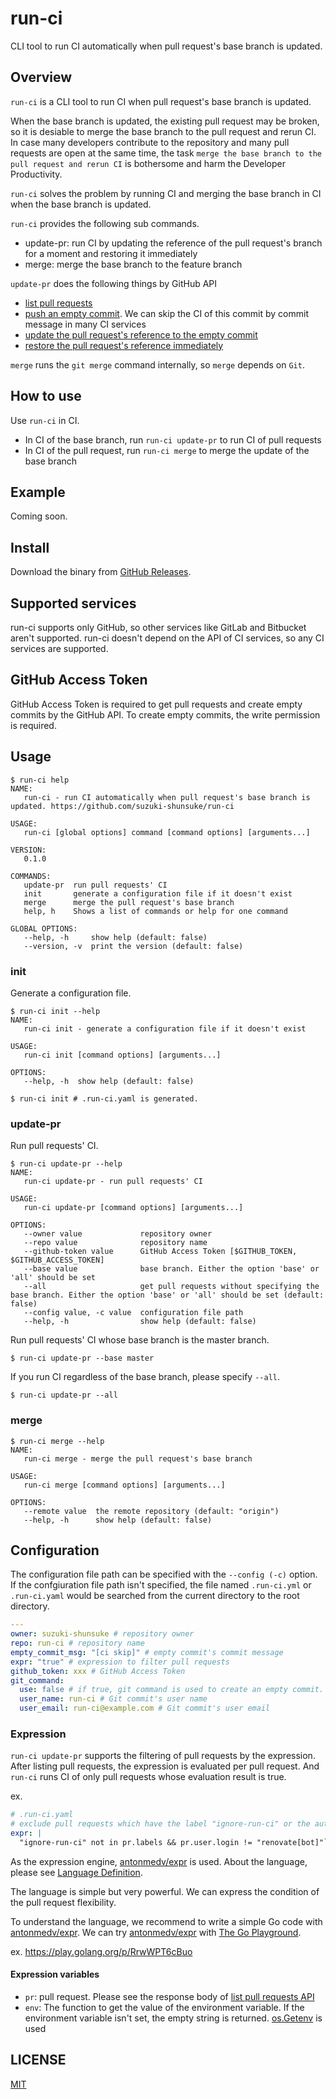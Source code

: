 # run-ci

CLI tool to run CI automatically when pull request's base branch is updated.

## Overview

`run-ci` is a CLI tool to run CI when pull request's base branch is updated.

When the base branch is updated, the existing pull request may be broken,
so it is desiable to merge the base branch to the pull request and rerun CI.
In case many developers contribute to the repository and many pull requests are open at the same time,
the task `merge the base branch to the pull request and rerun CI` is bothersome and harm the Developer Productivity.

`run-ci` solves the problem by running CI and merging the base branch in CI when the base branch is updated.

`run-ci` provides the following sub commands.

* update-pr: run CI by updating the reference of the pull request's branch for a moment and restoring it immediately
* merge: merge the base branch to the feature branch

`update-pr` does the following things by GitHub API

* [list pull requests](https://docs.github.com/en/rest/reference/pulls#list-pull-requests)
* [push an empty commit](https://docs.github.com/en/rest/reference/git#create-a-commit). We can skip the CI of this commit by commit message in many CI services
* [update the pull request's reference to the empty commit](https://docs.github.com/en/rest/reference/git#update-a-reference)
* [restore the pull request's reference immediately](https://docs.github.com/en/rest/reference/git#update-a-reference)

`merge` runs the `git merge` command internally, so `merge` depends on `Git`.

## How to use

Use `run-ci` in CI.

* In CI of the base branch, run `run-ci update-pr` to run CI of pull requests
* In CI of the pull request, run `run-ci merge` to merge the update of the base branch

## Example

Coming soon.

## Install

Download the binary from [GitHub Releases](https://github.com/suzuki-shunsuke/run-ci/releases).

## Supported services

run-ci supports only GitHub, so other services like GitLab and Bitbucket aren't supported.
run-ci doesn't depend on the API of CI services, so any CI services are supported.

## GitHub Access Token

GitHub Access Token is required to get pull requests and create empty commits by the GitHub API.
To create empty commits, the write permission is required.

## Usage

```
$ run-ci help
NAME:
   run-ci - run CI automatically when pull request's base branch is updated. https://github.com/suzuki-shunsuke/run-ci

USAGE:
   run-ci [global options] command [command options] [arguments...]

VERSION:
   0.1.0

COMMANDS:
   update-pr  run pull requests' CI
   init       generate a configuration file if it doesn't exist
   merge      merge the pull request's base branch
   help, h    Shows a list of commands or help for one command

GLOBAL OPTIONS:
   --help, -h     show help (default: false)
   --version, -v  print the version (default: false)
```

### init

Generate a configuration file.

```
$ run-ci init --help
NAME:
   run-ci init - generate a configuration file if it doesn't exist

USAGE:
   run-ci init [command options] [arguments...]

OPTIONS:
   --help, -h  show help (default: false)
```

```
$ run-ci init # .run-ci.yaml is generated.
```

### update-pr

Run pull requests' CI.

```
$ run-ci update-pr --help
NAME:
   run-ci update-pr - run pull requests' CI

USAGE:
   run-ci update-pr [command options] [arguments...]

OPTIONS:
   --owner value             repository owner
   --repo value              repository name
   --github-token value      GitHub Access Token [$GITHUB_TOKEN, $GITHUB_ACCESS_TOKEN]
   --base value              base branch. Either the option 'base' or 'all' should be set
   --all                     get pull requests without specifying the base branch. Either the option 'base' or 'all' should be set (default: false)
   --config value, -c value  configuration file path
   --help, -h                show help (default: false)
```

Run pull requests' CI whose base branch is the master branch.

```
$ run-ci update-pr --base master
```

If you run CI regardless of the base branch, please specify `--all`.

```
$ run-ci update-pr --all
```

### merge

```
$ run-ci merge --help
NAME:
   run-ci merge - merge the pull request's base branch

USAGE:
   run-ci merge [command options] [arguments...]

OPTIONS:
   --remote value  the remote repository (default: "origin")
   --help, -h      show help (default: false)
```

## Configuration

The configuration file path can be specified with the `--config (-c)` option.
If the confgiuration file path isn't specified, the file named `.run-ci.yml` or `.run-ci.yaml` would be searched from the current directory to the root directory.

```yaml
---
owner: suzuki-shunsuke # repository owner
repo: run-ci # repository name
empty_commit_msg: "[ci skip]" # empty commit's commit message
expr: "true" # expression to filter pull requests
github_token: xxx # GitHub Access Token
git_command:
  use: false # if true, git command is used to create an empty commit. By default, the GitHub API is used
  user_name: run-ci # Git commit's user name
  user_email: run-ci@example.com # Git commit's user email
```

### Expression

`run-ci update-pr` supports the filtering of pull requests by the expression.
After listing pull requests, the expression is evaluated per pull request.
And `run-ci` runs CI of only pull requests whose evaluation result is true.

ex.

```yaml
# .run-ci.yaml
# exclude pull requests which have the label "ignore-run-ci" or the author is "renovate[bot]"
expr: |
  "ignore-run-ci" not in pr.labels && pr.user.login != "renovate[bot]"`
```

As the expression engine, [antonmedv/expr](https://github.com/antonmedv/expr) is used.
About the language, please see [Language Definition](https://github.com/antonmedv/expr/blob/master/docs/Language-Definition.md).

The language is simple but very powerful.
We can express the condition of the pull request flexibility.

To understand the language, we recommend to write a simple Go code with [antonmedv/expr](https://github.com/antonmedv/expr).
We can try  [antonmedv/expr](https://github.com/antonmedv/expr) with [The Go Playground](https://play.golang.org).

ex. https://play.golang.org/p/RrwWPT6cBuo

#### Expression variables

* `pr`: pull request. Please see the response body of [list pull requests API](https://docs.github.com/en/rest/reference/pulls#list-pull-requests) 
* `env`: The function to get the value of the environment variable. If the environment variable isn't set, the empty string is returned. [os.Getenv](https://golang.org/pkg/os/#Getenv) is used

## LICENSE

[MIT](LICENSE)
